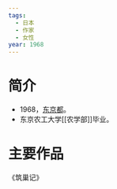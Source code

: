 ```yaml
---
tags:
  - 日本
  - 作家
  - 女性
year: 1968
---
```

# 简介

- 1968，[东京都](东京都.md)。
- 东京农工大学[[农学部]]毕业。
# 主要作品

《筑巢记》